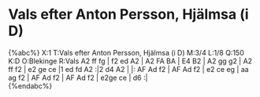 # Vals efter Anton Persson, Hjälmsa (i D)

{%abc%}
X:1
T:Vals efter Anton Persson, Hjälmsa (i D)
M:3/4
L:1/8
Q:150  
K:D
O:Blekinge
R:Vals
A2 ff fg | f2 ed A2 | A2 FA BA | E4 B2 | A2 gg g2 | A2 ff f2 | e2 ge ce |1 ed fd A2 :|2 d4 A2 | 
|: AF Ad f2 | AF Ad f2 | e2 ce eg | aa ag f2 | AF Ad f2 | AF Ad f2 | e2ge ce | d6 :|   
{%endabc%}
